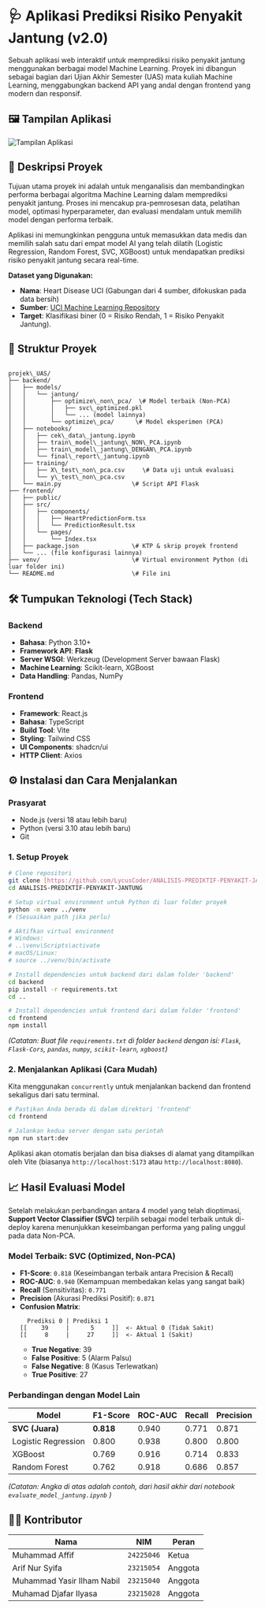 # 🩺 Aplikasi Prediksi Risiko Penyakit Jantung (v2.0)

Sebuah aplikasi web interaktif untuk memprediksi risiko penyakit jantung menggunakan berbagai model Machine Learning. Proyek ini dibangun sebagai bagian dari Ujian Akhir Semester (UAS) mata kuliah Machine Learning, menggabungkan backend API yang andal dengan frontend yang modern dan responsif.

## 🖼️ Tampilan Aplikasi

![Tampilan Aplikasi](gambar/tampilan_aplikasi.jpg)

## 📝 Deskripsi Proyek

Tujuan utama proyek ini adalah untuk menganalisis dan membandingkan performa berbagai algoritma Machine Learning dalam memprediksi penyakit jantung. Proses ini mencakup pra-pemrosesan data, pelatihan model, optimasi hyperparameter, dan evaluasi mendalam untuk memilih model dengan performa terbaik.

Aplikasi ini memungkinkan pengguna untuk memasukkan data medis dan memilih salah satu dari empat model AI yang telah dilatih (Logistic Regression, Random Forest, SVC, XGBoost) untuk mendapatkan prediksi risiko penyakit jantung secara real-time.

**Dataset yang Digunakan:**

* **Nama**: Heart Disease UCI (Gabungan dari 4 sumber, difokuskan pada data bersih)
* **Sumber**: [UCI Machine Learning Repository](https://archive.ics.uci.edu/dataset/45/heart+disease)
* **Target**: Klasifikasi biner (0 = Risiko Rendah, 1 = Risiko Penyakit Jantung).

## 📂 Struktur Proyek

```

projek\_UAS/
├── backend/
│   ├── models/
│   │   └── jantung/
│   │       ├── optimize\_non\_pca/  \# Model terbaik (Non-PCA)
│   │       │   ├── svc\_optimized.pkl
│   │       │   └── ... (model lainnya)
│   │       └── optimize\_pca/      \# Model eksperimen (PCA)
│   ├── notebooks/
│   │   ├── cek\_data\_jantung.ipynb
│   │   ├── train\_model\_jantung\_NON\_PCA.ipynb
│   │   ├── train\_model\_jantung\_DENGAN\_PCA.ipynb
│   │   └── final\_report\_jantung.ipynb
│   ├── training/
│   │   ├── X\_test\_non\_pca.csv     \# Data uji untuk evaluasi
│   │   └── y\_test\_non\_pca.csv
│   └── main.py                    \# Script API Flask
├── frontend/
│   ├── public/
│   ├── src/
│   │   ├── components/
│   │   │   ├── HeartPredictionForm.tsx
│   │   │   └── PredictionResult.tsx
│   │   └── pages/
│   │       └── Index.tsx
│   ├── package.json               \# KTP & skrip proyek frontend
│   └── ... (file konfigurasi lainnya)
├── venv/                          \# Virtual environment Python (di luar folder ini)
└── README.md                      \# File ini

````

## 🛠️ Tumpukan Teknologi (Tech Stack)

### Backend

* **Bahasa**: Python 3.10+
* **Framework API**: **Flask**
* **Server WSGI**: Werkzeug (Development Server bawaan Flask)
* **Machine Learning**: Scikit-learn, XGBoost
* **Data Handling**: Pandas, NumPy

### Frontend

* **Framework**: React.js
* **Bahasa**: TypeScript
* **Build Tool**: Vite
* **Styling**: Tailwind CSS
* **UI Components**: shadcn/ui
* **HTTP Client**: Axios

## ⚙️ Instalasi dan Cara Menjalankan

### Prasyarat

* Node.js (versi 18 atau lebih baru)
* Python (versi 3.10 atau lebih baru)
* Git

### 1. Setup Proyek

```bash
# Clone repositori
git clone [https://github.com/LycusCoder/ANALISIS-PREDIKTIF-PENYAKIT-JANTUNG.git](https://github.com/LycusCoder/ANALISIS-PREDIKTIF-PENYAKIT-JANTUNG.git)
cd ANALISIS-PREDIKTIF-PENYAKIT-JANTUNG

# Setup virtual environment untuk Python di luar folder proyek
python -m venv ../venv 
# (Sesuaikan path jika perlu)

# Aktifkan virtual environment
# Windows:
# ..\venv\Scripts\activate
# macOS/Linux:
# source ../venv/bin/activate

# Install dependencies untuk backend dari dalam folder 'backend'
cd backend
pip install -r requirements.txt
cd ..

# Install dependencies untuk frontend dari dalam folder 'frontend'
cd frontend
npm install
````

*(Catatan: Buat file `requirements.txt` di folder `backend` dengan isi: `Flask`, `Flask-Cors`, `pandas`, `numpy`, `scikit-learn`, `xgboost`)*

### 2\. Menjalankan Aplikasi (Cara Mudah)

Kita menggunakan `concurrently` untuk menjalankan backend dan frontend sekaligus dari satu terminal.

```bash
# Pastikan Anda berada di dalam direktori 'frontend'
cd frontend

# Jalankan kedua server dengan satu perintah
npm run start:dev
```

Aplikasi akan otomatis berjalan dan bisa diakses di alamat yang ditampilkan oleh Vite (biasanya `http://localhost:5173` atau `http://localhost:8080`).

## 📈 Hasil Evaluasi Model

Setelah melakukan perbandingan antara 4 model yang telah dioptimasi, **Support Vector Classifier (SVC)** terpilih sebagai model terbaik untuk di-deploy karena menunjukkan keseimbangan performa yang paling unggul pada data Non-PCA.

### Model Terbaik: SVC (Optimized, Non-PCA)

  * **F1-Score**: `0.818` (Keseimbangan terbaik antara Precision & Recall)
  * **ROC-AUC**: `0.940` (Kemampuan membedakan kelas yang sangat baik)
  * **Recall** (Sensitivitas): `0.771`
  * **Precision** (Akurasi Prediksi Positif): `0.871`
  * **Confusion Matrix**:
    ```
      Prediksi 0 | Prediksi 1
    [[    39     |      5     ]]  <- Aktual 0 (Tidak Sakit)
    [[     8     |     27     ]]  <- Aktual 1 (Sakit)
    ```
      * **True Negative**: 39
      * **False Positive**: 5 (Alarm Palsu)
      * **False Negative**: 8 (Kasus Terlewatkan)
      * **True Positive**: 27

### Perbandingan dengan Model Lain

| Model                 | F1-Score | ROC-AUC | Recall | Precision |
| --------------------- | -------- | ------- | ------ | --------- |
| **SVC (Juara)** | **0.818**| 0.940   | 0.771  | 0.871     |
| Logistic Regression   | 0.800    | 0.938   | 0.800  | 0.800     |
| XGBoost               | 0.769    | 0.916   | 0.714  | 0.833     |
| Random Forest         | 0.762    | 0.918   | 0.686  | 0.857     |

*(Catatan: Angka di atas adalah contoh, dari hasil akhir dari notebook `evaluate_model_jantung.ipynb` )*

## 👨‍💻 Kontributor

| Nama                         | NIM        | Peran   |
| ---------------------------- | ---------- | ------- |
| Muhammad Affif               | `24225046` | Ketua   |
| Arif Nur Syifa               | `23215054` | Anggota |
| Muhammad Yasir Ilham Nabil   | `23215040` | Anggota |
| Muhamad Djafar Ilyasa        | `23215028` | Anggota |

